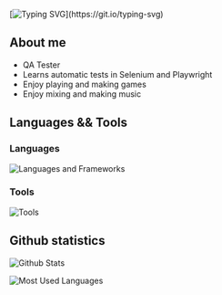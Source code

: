 [![Typing SVG](https://readme-typing-svg.herokuapp.com?font=Press+Start+2P&size=15&duration=2000&pause=1000&color=1DF73B&width=435&lines=Hello+world!+%5B%5D~(%EF%BF%A3%E2%96%BD%EF%BF%A3)~*+;My+name+is+Ji%C5%99%C3%AD+Appelt;And+I+enjoy+making+games+%26+music!)](https://git.io/typing-svg)

## About me
- QA Tester
- Learns automatic tests in Selenium and Playwright
- Enjoy playing and making games
- Enjoy mixing and making music

## Languages && Tools

### Languages
![Languages and Frameworks](https://skillicons.dev/icons?i=cs,mysql,postgresql,js,java,selenium)

### Tools
![Tools](https://skillicons.dev/icons?i=vscode,visualstudio,unity,blender,github)

## Github statistics
![Github Stats](https://github-readme-stats.vercel.app/api?username=Twinrest&show_icons=true&theme=dark)

![Most Used Languages](https://github-readme-stats.vercel.app/api/top-langs/?username=Twinrest&theme=dark)
